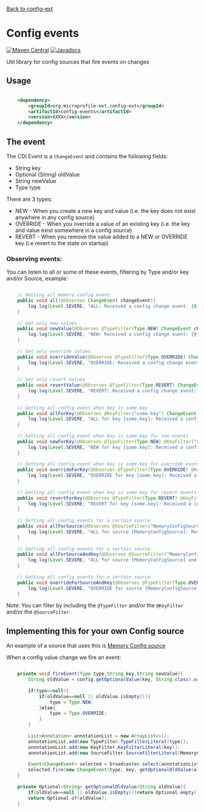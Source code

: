 [Back to config-ext](https://github.com/microprofile-extensions/config-ext/blob/master/README.md)

# Config events

[![Maven Central](https://maven-badges.herokuapp.com/maven-central/org.microprofile-ext.config-ext/config-events/badge.svg)](https://maven-badges.herokuapp.com/maven-central/org.microprofile-ext.config-ext/config-events)
[![Javadocs](https://www.javadoc.io/badge/org.microprofile-ext.config-ext/config-events.svg)](https://www.javadoc.io/doc/org.microprofile-ext.config-ext/config-events)

Util library for config sources that fire events on changes

## Usage

```xml

    <dependency>
        <groupId>org.microprofile-ext.config-ext</groupId>
        <artifactId>config-events</artifactId>
        <version>XXXX</version>
    </dependency>

```

## The event

The CDI Event is a `ChangeEvent` and contains the following fields: 

* String key
* Optional (String) oldValue
* String newValue 
* Type type

There are 3 types: 

* NEW - When you create a new key and value (i.e. the key does not exist anywhere in any config source)
* OVERRIDE - When you override a value of an existing key (i.e. the key and value exist somewhere in a config source)
* REVERT - When you remove the value added to a NEW or OVERRIDE key (i.e revert to the state on startup)

### Observing events:

You can listen to all or some of these events, filtering by Type and/or key and/or Source, example:

```java

    // Getting all memory config event
    public void all(@Observes ChangeEvent changeEvent){
        log.log(Level.SEVERE, "ALL: Received a config change event: {0}", changeEvent);
    }
    
    // Get only new values
    public void newValue(@Observes @TypeFilter(Type.NEW) ChangeEvent changeEvent){
        log.log(Level.SEVERE, "NEW: Received a config change event: {0}", changeEvent);
    }
    
    // Get only override values
    public void overrideValue(@Observes @TypeFilter(Type.OVERRIDE) ChangeEvent changeEvent){
        log.log(Level.SEVERE, "OVERRIDE: Received a config change event: {0}", changeEvent);
    }
    
    // Get only revert values
    public void revertValue(@Observes @TypeFilter(Type.REVERT) ChangeEvent changeEvent){
        log.log(Level.SEVERE, "REVERT: Received a config change event: {0}", changeEvent);
    }
    
    // Getting all config event when key is some.key
    public void allForKey(@Observes @KeyFilter("some.key") ChangeEvent changeEvent){
        log.log(Level.SEVERE, "ALL for key [some.key]: Received a config change event: {0}", changeEvent);
    }
    
    // Getting all config event when key is some.key for new events
    public void newForKey(@Observes @TypeFilter(Type.NEW) @KeyFilter("some.key") ChangeEvent changeEvent){
        log.log(Level.SEVERE, "NEW for key [some.key]: Received a config change event: {0}", changeEvent);
    }
    
    // Getting all config event when key is some.key for override events
    public void overrideForKey(@Observes @TypeFilter(Type.OVERRIDE) @KeyFilter("some.key") ChangeEvent changeEvent){
        log.log(Level.SEVERE, "OVERRIDE for key [some.key]: Received a config change event: {0}", changeEvent);
    }
    
    // Getting all config event when key is some.key for revert events
    public void revertForKey(@Observes @TypeFilter(Type.REVERT) @KeyFilter("some.key") ChangeEvent changeEvent){
        log.log(Level.SEVERE, "REVERT for key [some.key]: Received a config change event: {0}", changeEvent);
    }
    
    // Getting all config events for a certain source
    public void allForSource(@Observes @SourceFilter("MemoryConfigSource") ChangeEvent changeEvent){
        log.log(Level.SEVERE, "ALL for source [MemoryConfigSource]: Received a config change event: {0}", changeEvent);
    }
    
    // Getting all config events for a certain source
    public void allForSourceAndKey(@Observes @SourceFilter("MemoryConfigSource") @KeyFilter("some.key")  ChangeEvent changeEvent){
        log.log(Level.SEVERE, "ALL for source [MemoryConfigSource] and for key [some.key]: Received a config change event: {0}", changeEvent);
    }
    
    // Getting all config events for a certain source
    public void overrideForSourceAndKey(@Observes @TypeFilter(Type.OVERRIDE) @SourceFilter("MemoryConfigSource") @KeyFilter("some.key")  ChangeEvent changeEvent){
        log.log(Level.SEVERE, "OVERRIDE for source [MemoryConfigSource] and for key [some.key]: Received a config change event: {0}", changeEvent);
    }

```

Note: You can filter by including the `@TypeFilter` and/or the `@KeyFilter` and/or the `@SourceFilter`.

## Implementing this for your own Config source

An example of a source that uses this is [Memory Config source](https://github.com/microprofile-extensions/config-ext/blob/master/configsource-memory/README.md)

When a config value change we fire an event:

```java

    private void fireEvent(Type type,String key,String newValue){
        String oldValue = config.getOptionalValue(key, String.class).orElse(null);
        
        if(type==null){
            if(oldValue==null || oldValue.isEmpty()){
                type = Type.NEW;
            }else{
                type = Type.OVERRIDE;
            }
        }
        
        List<Annotation> annotationList = new ArrayList<>();
        annotationList.add(new TypeFilter.TypeFilterLiteral(type));
        annotationList.add(new KeyFilter.KeyFilterLiteral(key));
        annotationList.add(new SourceFilter.SourceFilterLiteral(MemoryConfigSource.NAME));
        
        Event<ChangeEvent> selected = broadcaster.select(annotationList.toArray(new Annotation[annotationList.size()]));
        selected.fire(new ChangeEvent(type, key, getOptionalOldValue(oldValue), newValue));
    }
    
    private Optional<String> getOptionalOldValue(String oldValue){
        if(oldValue==null || oldValue.isEmpty())return Optional.empty();
        return Optional.of(oldValue);
    }

```


